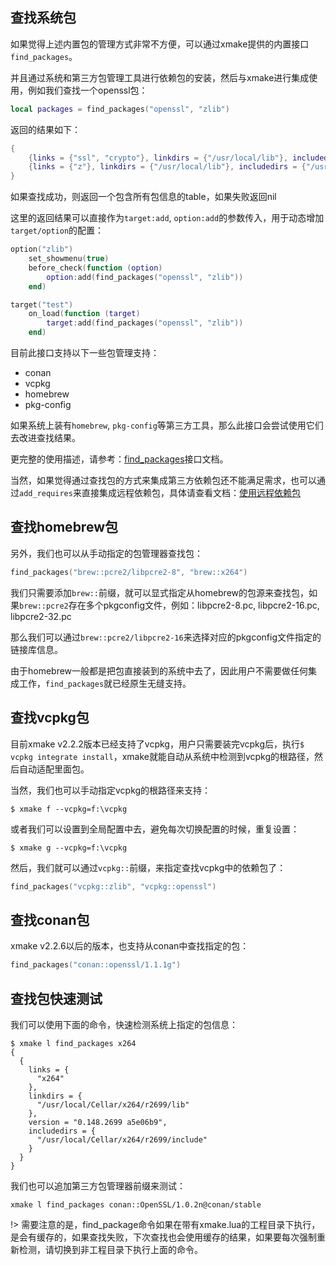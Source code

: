 
## 查找系统包

如果觉得上述内置包的管理方式非常不方便，可以通过xmake提供的内置接口`find_packages`。

并且通过系统和第三方包管理工具进行依赖包的安装，然后与xmake进行集成使用，例如我们查找一个openssl包：

```lua
local packages = find_packages("openssl", "zlib")
```

返回的结果如下：

```lua
{
    {links = {"ssl", "crypto"}, linkdirs = {"/usr/local/lib"}, includedirs = {"/usr/local/include"}},
    {links = {"z"}, linkdirs = {"/usr/local/lib"}, includedirs = {"/usr/local/include"}}
}
```

如果查找成功，则返回一个包含所有包信息的table，如果失败返回nil

这里的返回结果可以直接作为`target:add`, `option:add`的参数传入，用于动态增加`target/option`的配置：

```lua
option("zlib")
    set_showmenu(true)
    before_check(function (option)
        option:add(find_packages("openssl", "zlib"))
    end)
```

```lua
target("test")
    on_load(function (target)
        target:add(find_packages("openssl", "zlib"))
    end)
```

目前此接口支持以下一些包管理支持：

* conan
* vcpkg
* homebrew
* pkg-config

如果系统上装有`homebrew`, `pkg-config`等第三方工具，那么此接口会尝试使用它们去改进查找结果。

更完整的使用描述，请参考：[find_packages](/zh-cn/manual/builtin_modules?id=find_packages)接口文档。

当然，如果觉得通过查找包的方式来集成第三方依赖包还不能满足需求，也可以通过`add_requires`来直接集成远程依赖包，具体请查看文档：[使用远程依赖包](https://xmake.io/#/zh-cn/package/remote_package)

## 查找homebrew包

另外，我们也可以从手动指定的包管理器查找包：

```lua
find_packages("brew::pcre2/libpcre2-8", "brew::x264")
```

我们只需要添加`brew::`前缀，就可以显式指定从homebrew的包源来查找包，如果`brew::pcre2`存在多个pkgconfig文件，例如：libpcre2-8.pc, libpcre2-16.pc, libpcre2-32.pc

那么我们可以通过`brew::pcre2/libpcre2-16`来选择对应的pkgconfig文件指定的链接库信息。

由于homebrew一般都是把包直接装到的系统中去了，因此用户不需要做任何集成工作，`find_packages`就已经原生无缝支持。

## 查找vcpkg包

目前xmake v2.2.2版本已经支持了vcpkg，用户只需要装完vcpkg后，执行`$ vcpkg integrate install`，xmake就能自动从系统中检测到vcpkg的根路径，然后自动适配里面包。

当然，我们也可以手动指定vcpkg的根路径来支持：

```console
$ xmake f --vcpkg=f:\vcpkg
```

或者我们可以设置到全局配置中去，避免每次切换配置的时候，重复设置：

```console
$ xmake g --vcpkg=f:\vcpkg
```

然后，我们就可以通过`vcpkg::`前缀，来指定查找vcpkg中的依赖包了：

```lua
find_packages("vcpkg::zlib", "vcpkg::openssl")
```

## 查找conan包

xmake v2.2.6以后的版本，也支持从conan中查找指定的包：

```lua
find_packages("conan::openssl/1.1.1g")
```

## 查找包快速测试

我们可以使用下面的命令，快速检测系统上指定的包信息：

```console
$ xmake l find_packages x264
{ 
  { 
    links = { 
      "x264" 
    },
    linkdirs = { 
      "/usr/local/Cellar/x264/r2699/lib" 
    },
    version = "0.148.2699 a5e06b9",
    includedirs = { 
      "/usr/local/Cellar/x264/r2699/include" 
    } 
  } 
}
```

我们也可以追加第三方包管理器前缀来测试：

```console
xmake l find_packages conan::OpenSSL/1.0.2n@conan/stable
```

!> 需要注意的是，find_package命令如果在带有xmake.lua的工程目录下执行，是会有缓存的，如果查找失败，下次查找也会使用缓存的结果，如果要每次强制重新检测，请切换到非工程目录下执行上面的命令。

